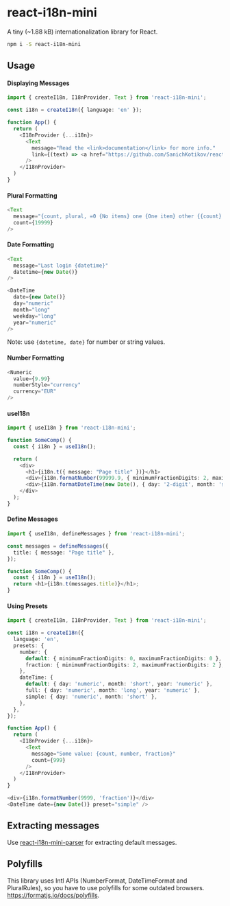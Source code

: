 # react-i18n-mini

A tiny (~1.88 kB) internationalization library for React.

```bash
npm i -S react-i18n-mini
```

## Usage

#### Displaying Messages

```typescript jsx
import { createI18n, I18nProvider, Text } from 'react-i18n-mini';

const i18n = createI18n({ language: 'en' });

function App() {
  return (
    <I18nProvider {...i18n}>
      <Text
        message="Read the <link>documentation</link> for more info."
        link={(text) => <a href="https://github.com/SanichKotikov/react-i18n-mini">{text}</a>}
      />
    </I18nProvider>
  )
}
```

#### Plural Formatting

```typescript jsx
<Text
  message="{count, plural, =0 {No items} one {One item} other {{count} items}}."
  count={19999}
/>
```

#### Date Formatting

```typescript jsx
<Text
  message="Last login {datetime}"
  datetime={new Date()}
/>

<DateTime
  date={new Date()}
  day="numeric"
  month="long"
  weekday="long"
  year="numeric"
/>
```

Note: use `{datetime, date}` for number or string values.

#### Number Formatting

```typescript jsx
<Numeric
  value={9.99}
  numberStyle="currency"
  currency="EUR"
/>
```

#### useI18n

```typescript jsx
import { useI18n } from 'react-i18n-mini';

function SomeComp() {
  const { i18n } = useI18n();

  return (
    <div>
      <h1>{i18n.t({ message: "Page title" })}</h1>
      <div>{i18n.formatNumber(99999.9, { minimumFractionDigits: 2, maximumFractionDigits: 2 })}</div>
      <div>{i18n.formatDateTime(new Date(), { day: '2-digit', month: 'short' })}</div>
    </div>
  );
}
```

#### Define Messages

```typescript jsx
import { useI18n, defineMessages } from 'react-i18n-mini';

const messages = defineMessages({
  title: { message: "Page title" },
});

function SomeComp() {
  const { i18n } = useI18n();
  return <h1>{i18n.t(messages.title)}</h1>;
}
```

#### Using Presets

```typescript jsx
import { createI18n, I18nProvider, Text } from 'react-i18n-mini';

const i18n = createI18n({
  language: 'en',
  presets: {
    number: {
      default: { minimumFractionDigits: 0, maximumFractionDigits: 0 },
      fraction: { minimumFractionDigits: 2, maximumFractionDigits: 2 },
    },
    dateTime: {
      default: { day: 'numeric', month: 'short', year: 'numeric' },
      full: { day: 'numeric', month: 'long', year: 'numeric' },
      simple: { day: 'numeric', month: 'short' },
    },
  },
});

function App() {
  return (
    <I18nProvider {...i18n}>
      <Text
        message="Some value: {count, number, fraction}"
        count={999}
      />
    </I18nProvider>
  )
}
```

```typescript jsx
<div>{i18n.formatNumber(9999, 'fraction')}</div>
<DateTime date={new Date()} preset="simple" />
```

## Extracting messages

Use [react-i18n-mini-parser](https://www.npmjs.com/package/react-i18n-mini-parser) for extracting default messages.

## Polyfills

This library uses Intl APIs (NumberFormat, DateTimeFormat and PluralRules), so you have to use polyfills for some
outdated browsers. https://formatjs.io/docs/polyfills.
